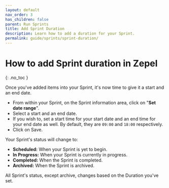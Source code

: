 ```yaml
---
layout: default
nav_order: 3
has_children: false
parent: Run Sprints
title: Add Sprint Duration
description: Learn how to add a duration for your Sprint.
permalink: guide/sprints/sprint-duration/
---
```

# How to add Sprint duration in Zepel
{: .no_toc }

Once you've added items into your Sprint, it's now time to give it a start and an end date.

- From within your Sprint, on the Sprint information area, click on "__Set date range__".
- Select a start and an end date.
- If you wish to, set a start time for your start date and an end time for your end date as well. By default, they are ````09:00```` and ````18:00```` respectively.
- Click on Save.

Your Sprint's status will change to:
- __Scheduled:__ When your Sprint is yet to begin.
- __In Progress:__ When your Sprint is currently in progress.
- __Completed:__ When the Sprint is completed.
- __Archived:__ When the Sprint is archived.

All Sprint's status, except archive, changes based on the Duration you've set. 